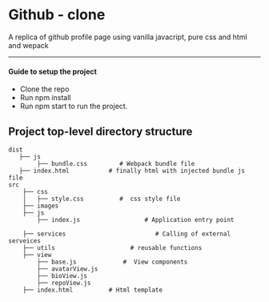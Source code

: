 # Github - clone

A replica of github profile page using vanilla javacript, pure css and html and wepack

---

#### Guide to setup the project

- Clone the repo
- Run npm install
- Run npm start to run the project.

## Project top-level directory structure

```
dist
   ├── js
        ├── bundle.css         # Webpack bundle file
   ├── index.html           # finally html with injected bundle js file
src
    ├── css
    │   ├── style.css          #  css style file
    ├── images
    ├── js
        ├── index.js                  # Application entry point

    ├── services                         # Calling of external serveices
    ├── utils                     # reusable functions
    ├── view
        ├── base.js             #  View components
        ├── avatarView.js
        ├── bioView.js
        ├── repoView.js
    ├── index.html          # Html template
```

